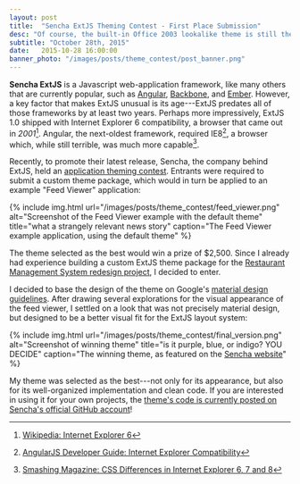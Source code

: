 ```yaml
---
layout: post
title:  "Sencha ExtJS Theming Contest - First Place Submission"
desc: "Of course, the built-in Office 2003 lookalike theme is still the best one"
subtitle: "October 28th, 2015"
date:   2015-10-28 16:00:00
banner_photo: "/images/posts/theme_contest/post_banner.png"
---
```




**Sencha ExtJS** is a Javascript web-application framework, like many others that are currently popular, such as [Angular](https://angularjs.org/), [Backbone](http://backbonejs.org/), and [Ember](http://emberjs.com/). However, a key factor that makes ExtJS unusual is its age---ExtJS predates all of those frameworks by at least two years. Perhaps more impressively, ExtJS 1.0 shipped with Internet Explorer 6 compatibility, a browser that came out in _2001_[^ie6_wiki]. Angular, the next-oldest framework, required IE8[^angular_ie], a browser which, while still terrible, was much more capable[^ie_6_7_8].

Recently, to promote their latest release, Sencha, the company behind ExtJS, held an [application theming contest](https://www.sencha.com/blog/sencha-application-theming-contest/). Entrants were required to submit a custom theme package, which would in turn be applied to an example "Feed Viewer" application:


{% include img.html
  url="/images/posts/theme_contest/feed_viewer.png"
  alt="Screenshot of the Feed Viewer example with the default theme"
  title="what a strangely relevant news story"
  caption="The Feed Viewer example application, using the default theme"
%}

The theme selected as the best would win a prize of $2,500. Since I already had experience building a custom ExtJS theme package for the [Restaurant Management System redesign project](/projects/restaurant_management), I decided to enter.

I decided to base the design of the theme on Google's [material design guidelines](https://www.google.com/design/spec/material-design/introduction.html). After drawing several explorations for the visual appearance of the feed viewer, I settled on a look that was not precisely material design, but designed to be a better visual fit for the ExtJS layout system:

{% include img.html
  url="/images/posts/theme_contest/final_version.png"
  alt="Screenshot of winning theme"
  title="is it purple, blue, or indigo? YOU DECIDE"
  caption="The winning theme, as featured on the <a href='https://www.sencha.com/blog/dan-tilden-wins-the-sencha-theming-contest/'>Sencha website</a>"
%}

My theme was selected as the best---not only for its appearance, but also for its well-organized implementation and clean code. If you are interested in using it for your own projects, the [theme's code is currently posted on Sencha's official GitHub account](https://github.com/sencha/theming-contest/tree/winner1)!

[^angular_ie]: [AngularJS Developer Guide: Internet Explorer Compatibility](https://docs.angularjs.org/guide/ie)
[^ie_6_7_8]: [Smashing Magazine: CSS Differences in Internet Explorer 6, 7 and 8](http://www.smashingmagazine.com/2009/10/css-differences-in-internet-explorer-6-7-and-8/)
[^ie6_wiki]: [Wikipedia: Internet Explorer 6](https://en.wikipedia.org/wiki/Internet_Explorer_6)
